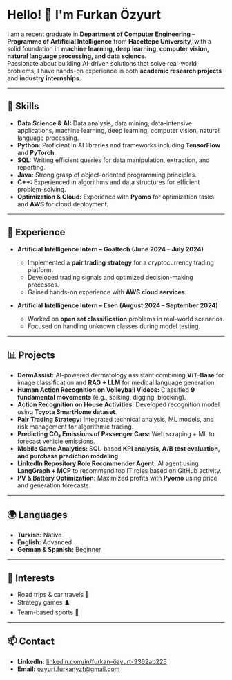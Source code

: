 # Hello! 👋 I'm Furkan Özyurt

I am a recent graduate in **Department of Computer Engineering – Programme of Artificial Intelligence** from **Hacettepe University**, with a solid foundation in **machine learning, deep learning, computer vision, natural language processing, and data science**.  
Passionate about building AI-driven solutions that solve real-world problems, I have hands-on experience in both **academic research projects** and **industry internships**.

---

## 🚀 Skills

- **Data Science & AI:** Data analysis, data mining, data-intensive applications, machine learning, deep learning, computer vision, natural language processing.
- **Python:** Proficient in AI libraries and frameworks including **TensorFlow** and **PyTorch**.
- **SQL:** Writing efficient queries for data manipulation, extraction, and reporting.
- **Java:** Strong grasp of object-oriented programming principles.
- **C++:** Experienced in algorithms and data structures for efficient problem-solving.
- **Optimization & Cloud:** Experience with **Pyomo** for optimization tasks and **AWS** for cloud deployment.

---

## 💼 Experience

- **Artificial Intelligence Intern – Goaltech (June 2024 – July 2024)**  
  - Implemented a **pair trading strategy** for a cryptocurrency trading platform.  
  - Developed trading signals and optimized decision-making processes.  
  - Gained hands-on experience with **AWS cloud services**.  

- **Artificial Intelligence Intern – Esen (August 2024 – September 2024)**  
  - Worked on **open set classification** problems in real-world scenarios.  
  - Focused on handling unknown classes during model testing.

---

## 📊 Projects

- **DermAssist:** AI-powered dermatology assistant combining **ViT-Base** for image classification and **RAG + LLM** for medical language generation.  
- **Human Action Recognition on Volleyball Videos:** Classified **9 fundamental movements** (e.g., spiking, digging, blocking).  
- **Action Recognition on House Activities:** Developed recognition model using **Toyota SmartHome dataset**.  
- **Pair Trading Strategy:** Integrated technical analysis, ML models, and risk management for algorithmic trading.  
- **Predicting CO₂ Emissions of Passenger Cars:** Web scraping + ML to forecast vehicle emissions.  
- **Mobile Game Analytics:** SQL-based **KPI analysis, A/B test evaluation, and purchase prediction modeling**.  
- **LinkedIn Repository Role Recommender Agent:** AI agent using **LangGraph + MCP** to recommend top IT roles based on GitHub activity.  
- **PV & Battery Optimization:** Maximized profits with **Pyomo** using price and generation forecasts.  

---

## 🌍 Languages

- **Turkish:** Native  
- **English:** Advanced  
- **German & Spanish:** Beginner  

---

## 🎯 Interests

- Road trips & car travels 🚗  
- Strategy games ♟️  
- Team-based sports 🏐  

---

## 📫 Contact

- **LinkedIn:** [linkedin.com/in/furkan-özyurt-9362ab225](https://www.linkedin.com/in/furkan-%C3%B6zyurt-9362ab225/)  
- **Email:** [ozyurt.furkanyzf@gmail.com](mailto:ozyurt.furkanyzf@gmail.com)
